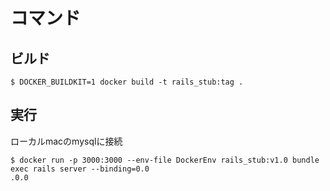 # コマンド

## ビルド

```
$ DOCKER_BUILDKIT=1 docker build -t rails_stub:tag .
```

## 実行

ローカルmacのmysqlに接続

```
$ docker run -p 3000:3000 --env-file DockerEnv rails_stub:v1.0 bundle exec rails server --binding=0.0
.0.0
```